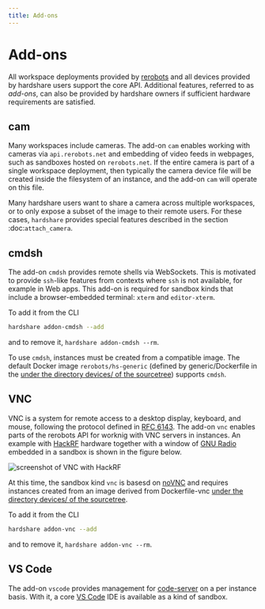 ```yaml
---
title: Add-ons
---
```


# Add-ons

All workspace deployments provided by [rerobots](https://rerobots.net/) and all devices provided by
hardshare users support the core API. Additional features, referred to as
*add-ons*, can also be provided by hardshare owners if sufficient hardware
requirements are satisfied.


## cam

Many workspaces include cameras. The add-on `cam` enables working with cameras
via `api.rerobots.net` and embedding of video feeds in webpages, such as
sandboxes hosted on `rerobots.net`. If the entire camera is part of a single
workspace deployment, then typically the camera device file will be created
inside the filesystem of an instance, and the add-on `cam` will operate on
this file.

Many hardshare users want to share a camera across multiple workspaces, or to
only expose a subset of the image to their remote users. For these cases,
`hardshare` provides special features described in the section :doc:`attach_camera`.


## cmdsh

The add-on `cmdsh` provides remote shells via WebSockets. This is motivated to
provide `ssh`-like features from contexts where `ssh` is not available, for
example in Web apps. This add-on is required for sandbox kinds that include a
browser-embedded terminal: `xterm` and `editor-xterm`.

To add it from the CLI

```bash
hardshare addon-cmdsh --add
```

and to remove it, `hardshare addon-cmdsh --rm`.

To use `cmdsh`, instances must be created from a compatible image. The default
Docker image `rerobots/hs-generic` (defined by generic/Dockerfile in the
[under the directory devices/ of the sourcetree](https://github.com/rerobots/hardshare/tree/master/devices)) supports `cmdsh`.


## VNC

VNC is a system for remote access to a desktop display, keyboard, and mouse,
following the protocol defined in [RFC 6143](https://tools.ietf.org/html/rfc6143). The add-on `vnc` enables parts
of the rerobots API for worknig with VNC servers in instances. An example with
[HackRF](https://greatscottgadgets.com/hackrf/) hardware together with a window of [GNU Radio](https://www.gnuradio.org/) embedded in a sandbox is
shown in the figure below.

![screenshot of VNC with HackRF](figures/screenshot-vnc-hackrf.jpg)

At this time, the sandbox kind `vnc` is basesd on [noVNC](https://github.com/novnc/noVNC) and requires
instances created from an image derived from Dockerfile-vnc [under the directory
devices/ of the sourcetree](https://github.com/rerobots/hardshare/tree/master/devices).

To add it from the CLI

```bash
hardshare addon-vnc --add
```

and to remove it, `hardshare addon-vnc --rm`.


## VS Code

The add-on `vscode` provides management for [code-server](https://github.com/cdr/code-server) on a per instance
basis. With it, a core [VS Code](https://github.com/Microsoft/vscode) IDE is available as a kind of sandbox.

